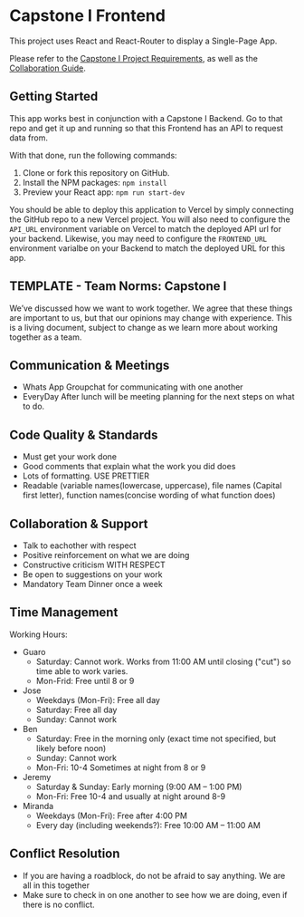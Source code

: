 # Capstone I Frontend

This project uses React and React-Router to display a Single-Page App.

Please refer to the [Capstone I Project Requirements](./REQUIREMENTS.md), as well as the [Collaboration Guide](./CAPSTONE-I.md).

## Getting Started

This app works best in conjunction with a Capstone I Backend. Go to that repo and get it up and running so that this Frontend has an API to request data from.

With that done, run the following commands:

1. Clone or fork this repository on GitHub.
2. Install the NPM packages: `npm install`
3. Preview your React app: `npm run start-dev`

You should be able to deploy this application to Vercel by simply connecting the GitHub repo to a new Vercel project. You will also need to configure the `API_URL` environment variable on Vercel to match the deployed API url for your backend. Likewise, you may need to configure the `FRONTEND_URL` environment varialbe on your Backend to match the deployed URL for this app.


## TEMPLATE - Team Norms: Capstone I
We’ve discussed how we want to work together. We agree that these things are important to us, but that our opinions may change with experience. This is a living document, subject to change as we learn more about working together as a team.

## Communication & Meetings
- Whats App Groupchat for communicating with one another
- EveryDay After lunch will be meeting planning for the next steps on what to do. 


## Code Quality & Standards
- Must get your work done
- Good comments that explain what the work you did does
- Lots of formatting. USE PRETTIER
- Readable (variable names(lowercase, uppercase), file names (Capital first letter), function names(concise    wording of what function does)

## Collaboration & Support
- Talk to eachother with respect
- Positive reinforcement on what we are doing
- Constructive criticism WITH RESPECT
- Be open to suggestions on your work
- Mandatory Team Dinner once a week

## Time Management
Working Hours:
- Guaro
  - Saturday: Cannot work. Works from 11:00 AM until closing ("cut") so time able to work varies.
  - Mon-Frid: Free until 8 or 9
- Jose
  - Weekdays (Mon-Fri): Free all day
  - Saturday: Free all day
  - Sunday: Cannot work
- Ben
  - Saturday: Free in the morning only (exact time not specified, but likely before noon)
  - Sunday: Cannot work
  - Mon-Fri: 10-4 Sometimes at night from 8 or 9
- Jeremy
  - Saturday & Sunday: Early morning (9:00 AM – 1:00 PM)
  - Mon-Fri: Free 10-4 and usually at night around 8-9
- Miranda
  - Weekdays (Mon-Fri): Free after 4:00 PM
  - Every day (including weekends?): Free 10:00 AM – 11:00 AM


## Conflict Resolution
- If you are having a roadblock, do not be afraid to say anything. We are all in this together
- Make sure to check in on one another to see how we are doing, even if there is no conflict.
